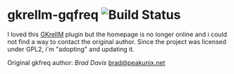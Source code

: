 # gkrellm-gqfreq ![Build Status](https://travis-ci.org/carcass82/gkrellm-gkfreq.svg?branch=master)

I loved this [GKrellM](http://gkrellm.srcbox.net/) plugin but the homepage is no longer online and i could not find a way to contact the original author.
Since the project was licensed under GPL2, i'm "adopting" and updating it.

Original gkfreq author:
*Brad Davis* <brad@peakunix.net>
